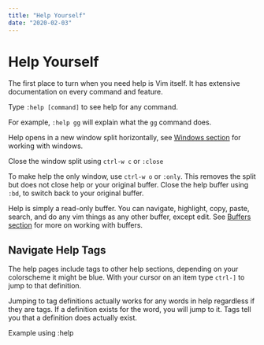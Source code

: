 ```yaml
---
title: "Help Yourself"
date: "2020-02-03"
---
```


# Help Yourself

The first place to turn when you need help is Vim itself. It has extensive documentation on every command and feature.

Type `:help [command]` to see help for any command.

For example, `:help gg` will explain what the `gg` command does.

Help opens in a new window split horizontally, see [Windows section](/working-with-vim/windows/) for working with windows.

Close the window split using `ctrl-w c` or `:close`

To make help the only window, use `ctrl-w o` or `:only`. This removes the split but does not close help or your original buffer. Close the help buffer using `:bd`, to switch back to your original buffer.

Help is simply a read-only buffer. You can navigate, highlight, copy, paste, search, and do any vim things as any other buffer, except edit. See [Buffers section](/working-with-vim/buffers/) for more on working with buffers.

## Navigate Help Tags

The help pages include tags to other help sections, depending on your colorscheme it might be blue. With your cursor on an item type `ctrl-]` to jump to that definition.

Jumping to tag definitions actually works for any words in help regardless if they are tags. If a definition exists for the word, you will jump to it. Tags tell you that a definition does actually exist.

Example using :help
